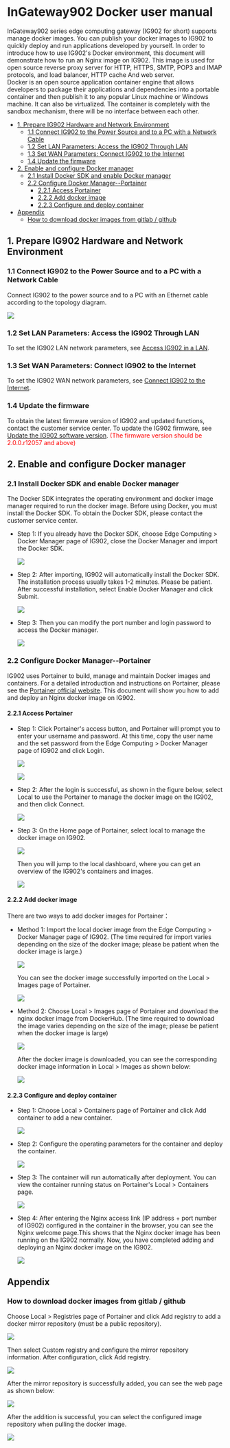 # InGateway902 Docker user manual
InGateway902 series edge computing gateway (IG902 for short) supports manage docker images. You can publish your docker images to IG902 to quickly deploy and run applications developed by yourself. In order to introduce how to use IG902's Docker environment, this document will demonstrate how to run an Nginx image on IG902. This image is used for open source reverse proxy server for HTTP, HTTPS, SMTP, POP3 and IMAP protocols, and load balancer, HTTP cache And web server.  <br/>
Docker is an open source application container engine that allows developers to package their applications and dependencies into a portable container and then publish it to any popular Linux machine or Windows machine. It can also be virtualized. The container is completely with the sandbox mechanism, there will be no interface between each other.

  - [1. Prepare IG902 Hardware and Network Environment](#prepare-ig902-hardware-and-network-environment)
    - [1.1 Connect IG902 to the Power Source and to a PC with a Network Cable](#connect-ig902-to-the-power-source-and-to-a-pc-with-a-network-cable)
    - [1.2 Set LAN Parameters: Access the IG902 Through LAN](#set-lan-parameters)
    - [1.3 Set WAN Parameters: Connect IG902 to the Internet](#set-wan-parameters)
    - [1.4 Update the firmware](#update-the-firmware)
  - [2. Enable and configure Docker manager](#enable-and-configure-docker-manager)
    - [2.1 Install Docker SDK and enable Docker manager](#install-docker-sdk-and-enable-docker-manager)
    - [2.2 Configure Docker Manager--Portainer](#configure-docker-manager-portainer)
      - [2.2.1 Access Portainer](#access-portainer)
      - [2.2.2 Add docker image](#add-docker-image)
      - [2.2.3 Configure and deploy container](#configure-and-deploy-container)
  - [Appendix](#appendix)
    - [How to download docker images from gitlab / github](#how-to-download-docker-images-from-gitlab-github)

<a id="prepare-ig902-hardware-and-network-environment"> </a>  

## 1. Prepare IG902 Hardware and Network Environment

<a id="connect-ig902-to-the-power-source-and-to-a-pc-with-a-network-cable"> </a>  

### 1.1 Connect IG902 to the Power Source and to a PC with a Network Cable
Connect IG902 to the power source and to a PC with an Ethernet cable according to the topology diagram.   

![](images/2020-01-21-10-08-56.png)

<a id="set-lan-parameters"> </a>  

### 1.2 Set LAN Parameters: Access the IG902 Through LAN
To set the IG902 LAN network parameters, see [Access IG902 in a LAN](https://ingateway-firmware-en.readthedocs.io/en/latest/IG902-Quick-Start-Manual.html#set-lan-parameters-access-the-ig902-through-lan).

<a id="set-wan-parameters"> </a>  

### 1.3 Set WAN Parameters: Connect IG902 to the Internet
To set the IG902 WAN network parameters, see [Connect IG902 to the Internet](https://ingateway-firmware-en.readthedocs.io/en/latest/IG902-Quick-Start-Manual.html#set-wan-parameters-connect-ig902-to-the-internet).

<a id="update-the-firmware"> </a>  

### 1.4 Update the firmware
To obtain the latest firmware version of IG902 and updated functions, contact the customer service center. To update the IG902 firmware, see [Update the IG902 software version](https://ingateway-firmware-en.readthedocs.io/en/latest/IG902-Quick-Start-Manual.html#update-the-software).<font color=#FF0000> (The firmware version should be 2.0.0.r12057 and above)</font>

<a id="enable-and-configure-docker-manager"> </a>  

## 2. Enable and configure Docker manager

<a id="install-docker-sdk-and-enable-docker-manager"> </a>  

### 2.1 Install Docker SDK and enable Docker manager
The Docker SDK integrates the operating environment and docker image manager required to run the docker image. Before using Docker, you must install the Docker SDK. To obtain the Docker SDK, please contact the customer service center.  </br>
- Step 1: If you already have the Docker SDK, choose Edge Computing > Docker Manager page of IG902, close the Docker Manager and import the Docker SDK.  

  ![](images/2020-02-12-17-27-06.png)  

- Step 2: After importing, IG902 will automatically install the Docker SDK. The installation process usually takes 1-2 minutes. Please be patient. After successful installation, select Enable Docker Manager and click Submit.  

  ![](images/2020-02-11-15-19-42.png)  
   
- Step 3: Then you can modify the port number and login password to access the Docker manager.  

  ![](images/2020-02-11-15-23-39.png)

<a id="configure-docker-manager-portainer"> </a>  

### 2.2 Configure Docker Manager--Portainer
IG902 uses Portainer to build, manage and maintain Docker images and containers. For a detailed introduction and instructions on Portainer, please see the [Portainer official website](https://www.portainer.io/overview/). This document will show you how to add and deploy an Nginx docker image on IG902.

<a id="access-portainer"> </a>  

#### 2.2.1 Access Portainer
- Step 1: Click Portainer's access button, and Portainer will prompt you to enter your username and password. At this time, copy the user name and the set password from the Edge Computing > Docker Manager page of IG902 and click Login.  

  ![](images/2020-02-11-15-27-41.png)  

  ![](images/2020-01-21-14-36-08.png)  
   
- Step 2: After the login is successful, as shown in the figure below, select Local to use the Portainer to manage the docker image on the IG902, and then click Connect.  

  ![](images/2020-01-14-16-20-37.png)  
   
- Step 3: On the Home page of Portainer, select local to manage the docker image on IG902.  

  ![](images/2020-01-14-16-21-43.png)  
   
  Then you will jump to the local dashboard, where you can get an overview of the IG902's containers and images.  

  ![](images/2020-01-14-16-22-43.png)

<a id="add-docker-image"> </a>  

#### 2.2.2 Add docker image
There are two ways to add docker images for Portainer：
- Method 1: Import the local docker image from the Edge Computing > Docker Manager page of IG902. (The time required for import varies depending on the size of the docker image; please be patient when the docker image is large.)  

  ![](images/2020-02-11-15-29-07.png)  
   
  You can see the docker image successfully imported on the Local > Images page of Portainer.  

  ![](images/2020-01-14-17-24-07.png)  
   
- Method 2: Choose Local > Images page of Portainer and download the nginx docker image from DockerHub. (The time required to download the image varies depending on the size of the image; please be patient when the docker image is large)  

  ![](images/2020-01-21-15-24-52.png)  
   
  After the docker image is downloaded, you can see the corresponding docker image information in Local > Images as shown below:   

  ![](images/2020-01-21-15-28-04.png)

<a id="configure-and-deploy-container"> </a>  

#### 2.2.3 Configure and deploy container
- Step 1: Choose Local > Containers page of Portainer and click Add container to add a new container.  

  ![](images/2020-01-13-18-08-05.png)  
   
- Step 2: Configure the operating parameters for the container and deploy the container.  

  ![](images/2020-04-27-14-58-45.png)  
   
- Step 3: The container will run automatically after deployment. You can view the container running status on Portainer's Local > Containers page.  

  ![](images/2020-01-13-18-16-28.png)  
   
- Step 4: After entering the Nginx access link (IP address + port number of IG902) configured in the container in the browser, you can see the Nginx welcome page.This shows that the Nginx docker image has been running on the IG902 normally. Now, you have completed adding and deploying an Nginx docker image on the IG902.  

  ![](images/2020-01-14-17-42-52.png)

## Appendix

<a id="how-to-download-docker-images-from-gitlab-github"> </a>  

### How to download docker images from gitlab / github 
Choose Local > Registries page of Portainer and click Add registry to add a docker mirror repository (must be a public repository).  

![](images/2020-01-19-10-39-19.png)  

Then select Custom registry and configure the mirror repository information. After configuration, click Add registry.  

![](images/2020-01-21-15-40-36.png)  

After the mirror repository is successfully added, you can see the web page as shown below:  

![](images/2020-01-21-15-41-25.png)  

After the addition is successful, you can select the configured image repository when pulling the docker image.  

![](images/2020-01-21-15-41-59.png)
